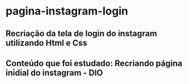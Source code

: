 # pagina-instagram-login
## Recriação da tela de login do instagram utilizando Html e Css
## Conteúdo que foi estudado: Recriando página inidial do instagram - DIO
